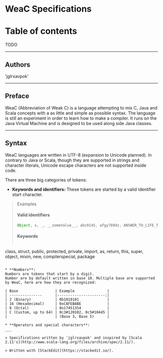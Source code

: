 WeaC Specifications
=========
Table of contents
====
TODO
___

Authors
---
'jglrxavpok'
____

Preface
--------
WeaC (Abbreviation of Weak C) is a language attempting to mix C, Java and Scala concepts with a as little and simple as possible syntax. The language is still an experiment in order to learn how to make a compiler. It runs on the Java Virtual Machine and is designed to be used along side Java classes.
____

Syntax
---
WeaC languages are written in UTF-8 (expansion to Unicode planned). In contrary to Java or Scala, though they are supported in strings and character literals, Unicode escape characters are not supported inside code.

There are three big categories of tokens:

* **Keywords and identifiers:** 
These tokens are started by a valid identifier start character. 

> Examples
> 
> #### Valid identifiers
> 
> ```java
> Object, x, _, __someValue__, abc0145, afgy789dz, ANSWER_TO_LIFE_THE_UNIVERSE_AND_EVERYTHING, MyArray[]
> ```
> 
> #### Keywords
> 
> ```scala
class, struct, public, protected, private, import, as, return, this, super, object, mixin, new, compilerspecial, package
```

* **Numbers**:
Numbers are tokens that start by a digit.
Number are by default written in base 10. Multiple base are supported by WeaC, here are how they are recognized:

| Base                 | Example               |
| ---------------      |----------------------:|
| 2 (Binary)           | 0b1010101             |
| 16 (Hexadecimal)     | 0xCAFEBABE            |
| 8 (Octal)            | 0o17451354            |
| C (Custom, up to 64) | 0c3#120102, 0c5#10445 |
|                      | (Base 3, Base 5)      |

* **Operators and special characters**:
___

> Specifications written by 'jglrxavpok' and inspired by [Scala 2.11's](http://www.scala-lang.org/files/archive/spec/2.11/).

> Written with [StackEdit](https://stackedit.io/).